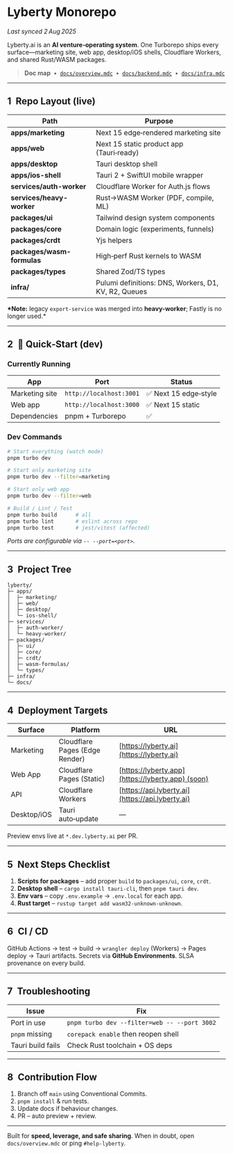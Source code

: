 # Lyberty Monorepo

_Last synced 2 Aug 2025_

Lyberty.ai is an **AI venture‑operating system**. One Turborepo ships every surface—marketing site, web app, desktop/iOS shells, Cloudflare Workers, and shared Rust/WASM packages.

> **Doc map** • [`docs/overview.mdc`](../docs/overview.mdc) • [`docs/backend.mdc`](../docs/backend.mdc) • [`docs/infra.mdc`](../docs/infra.mdc)

---

## 1 Repo Layout (live)

| Path                       | Purpose                                              |
| -------------------------- | ---------------------------------------------------- |
| **apps/marketing**         | Next 15 edge‑rendered marketing site                 |
| **apps/web**               | Next 15 static product app (Tauri‑ready)             |
| **apps/desktop**           | Tauri desktop shell                                  |
| **apps/ios-shell**         | Tauri 2 + SwiftUI mobile wrapper                     |
| **services/auth-worker**   | Cloudflare Worker for Auth.js flows                  |
| **services/heavy-worker**  | Rust→WASM Worker (PDF, compile, ML)                  |
| **packages/ui**            | Tailwind design system components                    |
| **packages/core**          | Domain logic (experiments, funnels)                  |
| **packages/crdt**          | Yjs helpers                                          |
| **packages/wasm-formulas** | High‑perf Rust kernels to WASM                       |
| **packages/types**         | Shared Zod/TS types                                  |
| **infra/**                 | Pulumi definitions: DNS, Workers, D1, KV, R2, Queues |

**\*Note:** legacy `export-service` was merged into **heavy-worker**; Fastly is no longer used.\*

---

## 2 🚀 Quick‑Start (dev)

### Currently Running

| App            | Port                    | Status                |
| -------------- | ----------------------- | --------------------- |
| Marketing site | `http://localhost:3001` | ✅ Next 15 edge‑style |
| Web app        | `http://localhost:3000` | ✅ Next 15 static     |
| Dependencies   | pnpm + Turborepo        | ✅                    |

### Dev Commands

```bash
# Start everything (watch mode)
pnpm turbo dev

# Start only marketing site
pnpm turbo dev --filter=marketing

# Start only web app
pnpm turbo dev --filter=web

# Build / Lint / Test
pnpm turbo build      # all
pnpm turbo lint       # eslint across repo
pnpm turbo test       # jest/vitest (affected)
```

_Ports are configurable via `-- --port=<port>`._

---

## 3 Project Tree

```
lyberty/
├─ apps/
│  ├─ marketing/
│  ├─ web/
│  ├─ desktop/
│  └─ ios-shell/
├─ services/
│  ├─ auth-worker/
│  └─ heavy-worker/
├─ packages/
│  ├─ ui/
│  ├─ core/
│  ├─ crdt/
│  ├─ wasm-formulas/
│  └─ types/
├─ infra/
└─ docs/
```

---

## 4 Deployment Targets

| Surface     | Platform                       | URL                                               |
| ----------- | ------------------------------ | ------------------------------------------------- |
| Marketing   | Cloudflare Pages (Edge Render) | [https://lyberty.ai](https://lyberty.ai)          |
| Web App     | Cloudflare Pages (Static)      | [https://lyberty.app](https://lyberty.app) (soon) |
| API         | Cloudflare Workers             | [https://api.lyberty.ai](https://api.lyberty.ai)  |
| Desktop/iOS | Tauri auto‑update              | —                                                 |

Preview envs live at `*.dev.lyberty.ai` per PR.

---

## 5 Next Steps Checklist

1. **Scripts for packages** – add proper `build` to `packages/ui`, `core`, `crdt`.
2. **Desktop shell** – `cargo install tauri-cli`, then `pnpm tauri dev`.
3. **Env vars** – copy `.env.example` → `.env.local` for each app.
4. **Rust target** – `rustup target add wasm32-unknown-unknown`.

---

## 6 CI / CD

GitHub Actions → test → build → `wrangler deploy` (Workers) → Pages deploy → Tauri artifacts. Secrets via **GitHub Environments**. SLSA provenance on every build.

---

## 7 Troubleshooting

| Issue             | Fix                                          |
| ----------------- | -------------------------------------------- |
| Port in use       | `pnpm turbo dev --filter=web -- --port 3002` |
| `pnpm` missing    | `corepack enable` then reopen shell          |
| Tauri build fails | Check Rust toolchain + OS deps               |

---

## 8 Contribution Flow

1. Branch off `main` using Conventional Commits.
2. `pnpm install` & run tests.
3. Update docs if behaviour changes.
4. PR – auto preview + review.

---

Built for **speed, leverage, and safe sharing**. When in doubt, open `docs/overview.mdc` or ping `#help-lyberty`.
